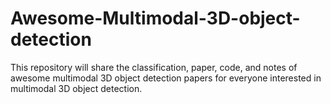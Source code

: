 # Awesome-Multimodal-3D-object-detection
This repository will share the classification, paper, code, and notes of awesome multimodal 3D object detection papers for everyone interested in multimodal 3D object detection. 
